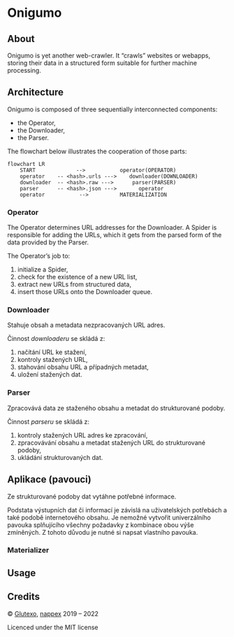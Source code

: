 # Onigumo #

## About ##

Onigumo is yet another web-crawler. It “crawls” websites or webapps, storing their data in a structured form suitable for further machine processing.

## Architecture ##

Onigumo is composed of three sequentially interconnected components:

* the Operator,
* the Downloader,
* the Parser.

The flowchart below illustrates the cooperation of those parts:

```mermaid
flowchart LR
    START             -->           operator(OPERATOR)
    operator    -- <hash>.urls --->    downloader(DOWNLOADER)
    downloader  -- <hash>.raw --->      parser(PARSER)
    parser      -- <hash>.json --->       operator
    operator           -->          MATERIALIZATION
```

### Operator ###

The Operator determines URL addresses for the Downloader. A Spider is responsible for adding the URLs, which it gets from the parsed form of the data provided by the Parser.

The Operator’s job to:

1. initialize a Spider,
2. check for the existence of a new URL list,
3. extract new URLs from structured data,
4. insert those URLs onto the Downloader queue.

### Downloader ###

Stahuje obsah a metadata nezpracovaných URL adres.

Činnost _downloaderu_ se skládá z:

1. načítání URL ke stažení,
2. kontroly stažených URL,
3. stahování obsahu URL a případných metadat,
4. uložení stažených dat.

### Parser ###

Zpracovává data ze staženého obsahu a metadat do strukturované podoby.

Činnost _parseru_ se skládá z:

1. kontroly stažených URL adres ke zpracování,
2. zpracovávání obsahu a metadat stažených URL do strukturované podoby,
3. ukládání strukturovaných dat.

## Aplikace (pavouci) ##

Ze strukturované podoby dat vytáhne potřebné informace.

Podstata výstupních dat či informací je závislá na uživatelských potřebách a také podobě internetového obsahu. Je nemožné vytvořit univerzálního pavouka splňujícího všechny požadavky z kombinace obou výše zmíněných. Z tohoto důvodu je nutné si napsat vlastního pavouka.

### Materializer ###

## Usage ##

## Credits ##

© [Glutexo](https://github.com/Glutexo), [nappex](https://github.com/nappex) 2019 – 2022

Licenced under the MIT license
